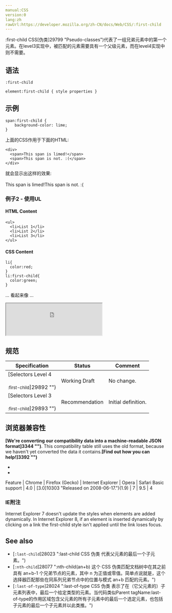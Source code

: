 ```yaml
---
manual:CSS
version:0
lang:zh
rawUrl:https://developer.mozilla.org/zh-CN/docs/Web/CSS/:first-child
---
```






:first-child CSS[伪类]29799 "Pseudo-classes")代表了一组兄弟元素中的第一个元素。在level3实现中，被匹配的元素需要具有一个父级元素，而在level4实现中则不需要。


## 语法<a name="Syntax"></a>

```
:first-child
```

```
element:first-child { style properties }
```

## 示例<a name="Examples"></a>

```
span:first-child {
    background-color: lime;
}
```


上面的CSS作用于下面的HTML:


```
<div>
  <span>This span is limed!</span>
  <span>This span is not. :(</span>
</div>
```


就会显示出这样的效果:<br></br>This span is limed!This span is not. :(






### 例子2 - 使用UL<a name="例子2_-_使用UL"></a>

#### HTML Content<a name="HTML_Content"></a>

```
<ul>
  <li>List 1</li>
  <li>List 2</li>
  <li>List 3</li>
</ul>
```

#### CSS Content<a name="CSS_Content"></a>

```
li{
  color:red;
}
li:first-child{
  color:green;
}
```


... 看起来像 ...



<iframe src='https://mdn.mozillademos.org/zh-CN/docs/Web/CSS/:first-child$samples/Example_2_-_Using_UL?revision=1229623' width='300' height='100'></iframe>


## 规范<a name="规范"></a>

Specification | Status | Comment 
 ---  |  ---  |  ---  | 
[Selectors Level 4<br></br><small>:first-child</small>]29892 "") | Working Draft | No change. 
[Selectors Level 3<br></br><small>:first-child</small>]29893 "") | Recommendation | Initial definition. 


## 浏览器兼容性<a name="浏览器兼容性"></a>


**[We&#39;re converting our compatibility data into a machine-readable JSON format]3344 "")**. This compatibility table still uses the old format, because we haven&#39;t yet converted the data it contains.**[Find out how you can help!]3392 "")**


* 
* 

Feature | Chrome | Firefox (Gecko) | Internet Explorer | Opera | Safari 
Basic support | 4.0 | [3.0]10303 "Released on 2008-06-17.")(1.9) | 7 | 9.5 | 4 




### IE附注<a name="IE附注"></a>


Internet Explorer 7 doesn&#39;t update the styles when elements are added dynamically. In Internet Explorer 8, if an element is inserted dynamically by clicking on a link the first-child style isn&#39;t applied until the link loses focus.






## See also<a name="See_also"></a>

* [`:last-child`]28023 ":last-child CSS 伪类 代表父元素的最后一个子元素。")
* [`:nth-child`]28077 ":nth-child(an+b) 这个 CSS 伪类匹配文档树中在其之前具有 an+b-1 个兄弟节点的元素，其中 n 为正值或零值。简单点说就是，这个选择器匹配那些在同系列兄弟节点中的位置与模式 an+b 匹配的元素。")
* [`:last-of-type`]28024 ":last-of-type CSS 伪类 表示了在（它父元素的）子元素列表中，最后一个给定类型的元素。当代码类似Parent tagName:last-of-type的作用区域包含父元素的所有子元素中的最后一个选定元素，也包括子元素的最后一个子元素并以此类推。")



